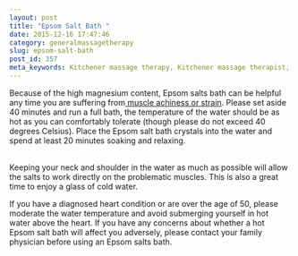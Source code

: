 ```yaml
---
layout: post
title: "Epsom Salt Bath "
date: 2015-12-16 17:47:46
category: generalmassagetherapy
slug: epsom-salt-bath
post_id: 357
meta_keywords: Kitchener massage therapy, Kitchener massage therapist, massage therapist Kitchener , massage therapy Kitchener, Kitchener registered massage therapy, Kitchener registered massage therapist, registered massage therapist Kitchener , registered massage therapy Kitchener, Deep tissue massage, massage, sports massage, Kitchener sports massage, massage therapy, massage therapist, registered massage therapist, registered massage therapy,
---
```

<p>Because of the high magnesium content, Epsom salts bath can be helpful any time you are suffering from<a href="{{site.url}}/generalmassagetherapy/what-can-deep-tissue-massage-treat/index.html"> muscle achiness or strain</a>. Please set aside 40 minutes and run a full bath, the temperature of the water should be as hot as you can comfortably tolerate (though please do not exceed 40 degrees Celsius). Place the Epsom salt bath crystals into the water and spend at least 20 minutes soaking and relaxing. </br></br>

Keeping your neck and shoulder in the water as much as possible will allow the salts to work directly on the problematic muscles. This is also a great time to enjoy a glass of cold water.</p>

<p>If you have a diagnosed heart condition or are over the age of 50, please moderate the water temperature and avoid submerging yourself in hot water above the heart. If you have any concerns about whether a hot Epsom salt bath will affect you adversely, please contact your family physician before using an Epsom salts bath.</p>
